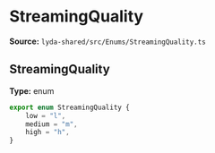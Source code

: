 # StreamingQuality

**Source:** `lyda-shared/src/Enums/StreamingQuality.ts`

## StreamingQuality

**Type:** enum

```typescript
export enum StreamingQuality {
    low = "l",
    medium = "m",
    high = "h",
}
```

